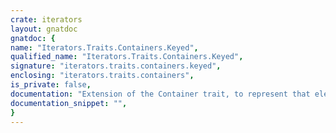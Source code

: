 ```yaml
---
crate: iterators
layout: gnatdoc
gnatdoc: {
name: "Iterators.Traits.Containers.Keyed",
qualified_name: "Iterators.Traits.Containers.Keyed",
signature: "iterators.traits.containers.keyed",
enclosing: "iterators.traits.containers",
is_private: false,
documentation: "Extension of the Container trait, to represent that elements have an\nassociated key (e.g., index in vectors, key in maps).\n\n@formal Keys\n@formal Key\n@formal Insert\n@formal Include",
documentation_snippet: "",
}
---
```

